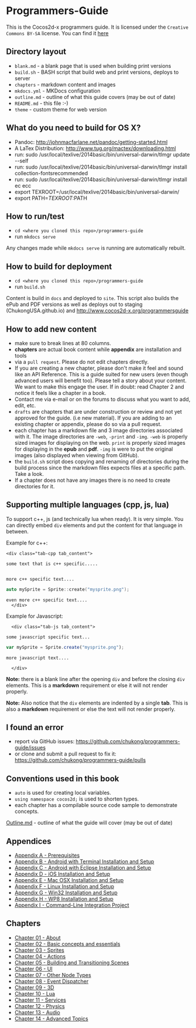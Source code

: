 Programmers-Guide
=================

This is the Cocos2d-x programmers guide. It is licensed under the
`Creative Commons BY-SA` license. You can find it [here]( https://creativecommons.org/licenses/by-sa/4.0/)


## Directory layout

* `blank.md` - a blank page that is used when building print versions
* `build.sh` - BASH script that build web and print versions, deploys to server
* `chapters` - markdown content and images
* `mkdocs.yml` - MKDocs configuration
* `outline.md` - outline of what this guide covers (may be out of date)
* `README.md` - this file :-)
* `theme` - custom theme for web version

## What do you need to build for OS X?

* Pandoc: http://johnmacfarlane.net/pandoc/getting-started.html
* A LaTex Distribution: http://www.tug.org/mactex/downloading.html
* run: sudo /usr/local/texlive/2014basic/bin/universal-darwin/tlmgr update --self
* run: sudo /usr/local/texlive/2014basic/bin/universal-darwin/tlmgr  install collection-fontsrecommended
* run: sudo /usr/local/texlive/2014basic/bin/universal-darwin/tlmgr install ec ecc
* export TEXROOT=/usr/local/texlive/2014basic/bin/universal-darwin/
* export PATH=$TEXROOT:$PATH 

## How to run/test

* `cd <where you cloned this repo>/programmers-guide`
* run `mkdocs serve`

Any changes made while `mkdocs serve` is running are automatically rebuilt.

## How to build for deployment

* `cd <where you cloned this repo>/programmers-guide`
* run `build.sh`

Content is build in `docs` and deployed to `site`. This script also builds the
ePub and PDF versions as well as deploys out to staging (ChukongUSA.github.io)
and http://www.cocos2d-x.org/programmersguide

## How to add new content

* make sure to break lines at 80 columns.
* __chapters__ are actual book content while __appendix__ are installation and tools
* via a `pull request`. Please do not edit chapters directly.
* If you are creating a new chapter, please don't make it feel and sound like an API Reference. This is a guide suited for new users (even though advanced users will benefit too). Please tell a story about your content. We want to make this engage the user. If in doubt: read Chapter 2 and notice it feels like a chapter in a book.
* Contact me via e-mail or on the forums to discuss what you want to add, edit, etc.
* `drafts` are chapters that are under construction or review and not yet approved for the guide. (i.e new material). If you are adding to an existing chapter or appendix, please do so via a pull request.
* each chapter has a markdown file and 3 image directories associated with it.
The image directories are `-web`, `-print` and `-img`.  `-web` is properly sized images for displaying on the web. `print` is properly sized images for displaying in the __epub__ and __pdf__. `-img` is were to put the original images (also displayed when viewing from GitHub).
* the `build.sh` script does copying and renaming of directories during the build process since the markdown files expects files at a specific path. Take a look.
* If a chapter does not have any images there is no need to create directories
for it.

## Supporting multiple languages (cpp, js, lua)

To support c++, js (and technically lua when ready). It is very simple. You
can directly embed `div` elements and put the content for that language in
between.

Example for c++:
  ```
  <div class="tab-cpp tab_content">

some text that is c++ specific.....


more c++ specific text....
```
```cpp
auto mySprite = Sprite::create("mysprite.png");
```
```
even more c++ specific text....
  </div>
```

Example for Javascript:
```
  <div class="tab-js tab_content">

some javascript specific text...
```
```javascript
var mySprite = Sprite.create("mysprite.png");
```
```
more javascript text....

  </div>
```
__Note:__ there is a blank line after the opening `div` and before the closing
`div` elements. This is a __markdown__ requirement or else it will not render
properly.

__Note:__ Also notice that the `div` elements are indented by a single __tab__. This is also a __markdown__ requirement or else the text will not
render properly.

## I found an error

* report via GitHub issues: https://github.com/chukong/programmers-guide/issues
* or clone and submit a pull request to fix it: https://github.com/chukong/programmers-guide/pulls

## Conventions used in this book

* `auto` is used for creating local variables.
* `using namespace cocos2d;` is used to shorten types.
* each chapter has a compilable source code sample to demonstrate concepts.


[Outline.md](https://github.com/chukong/programmers-guide/blob/v3.6/chapters/outline.md) - outline of what the guide will cover (may be out of date)

Appendices
----------
 - [Appendix A - Prerequisites](https://github.com/chukong/programmers-guide/blob/v3.6/chapters/A.md)
 - [Appendix B - Android with Terminal Installation and Setup](https://github.com/chukong/programmers-guide/blob/v3.6/chapters/B.md)
 - [Appendix C - Android with Eclipse Installation and Setup](https://github.com/chukong/programmers-guide/blob/v3.6/chapters/C.md)
 - [Appendix D - iOS Installation and Setup](https://github.com/chukong/programmers-guide/blob/v3.6/chapters/D.md)
 - [Appendix E - Mac OSX Installation and Setup](https://github.com/chukong/programmers-guide/blob/v3.6/chapters/E.md)
 - [Appendix F - Linux Installation and Setup](https://github.com/chukong/programmers-guide/blob/v3.6/chapters/F.md)
 - [Appendix G - Win32 Installation and Setup](https://github.com/chukong/programmers-guide/blob/v3.6/chapters/G.md)
 - [Appendix H - WP8 Installation and Setup](https://github.com/chukong/programmers-guide/blob/v3.6/chapters/H.md)
 - [Appendix I - Command-Line Integration Project](https://github.com/chukong/programmers-guide/blob/v3.6/chapters/I.md)

Chapters
--------
 - [Chapter 01 - About](https://github.com/chukong/programmers-guide/blob/v3.6/chapters/1.md)
 - [Chapter 02 - Basic concepts and essentials](https://github.com/chukong/programmers-guide/blob/v3.6/chapters/2.md)
 - [Chapter 03 - Sprites](https://github.com/chukong/programmers-guide/blob/v3.6/chapters/3.md)
 - [Chapter 04 - Actions](https://github.com/chukong/programmers-guide/blob/v3.6/chapters/4.md)
 - [Chapter 05 - Building and Transitioning Scenes](https://github.com/chukong/programmers-guide/blob/v3.6/chapters/5.md)
 - [Chapter 06 - UI](https://github.com/chukong/programmers-guide/blob/v3.6/drafts/6.md)
 - [Chapter 07 - Other Node Types](https://github.com/chukong/programmers-guide/blob/v3.6/drafts/7.md)
 - [Chapter 08 - Event Dispatcher](https://github.com/chukong/programmers-guide/blob/v3.6/chapters/8.md)
 - [Chapter 09 - 3D](https://github.com/chukong/programmers-guide/blob/v3.6/chapters/9.md)
 - [Chapter 10 - Lua](https://github.com/chukong/programmers-guide/blob/v3.6/drafts/10.md)
 - [Chapter 11 - Services](https://github.com/chukong/programmers-guide/blob/v3.6/drafts/11.md)
 - [Chapter 12 - Physics](https://github.com/chukong/programmers-guide/blob/v3.6/drafts/12.md)
 - [Chapter 13 - Audio](https://github.com/chukong/programmers-guide/blob/v3.6/chapters/13.md)
 - [Chapter 14 - Advanced Topics](https://github.com/chukong/programmers-guide/blob/v3.6/drafts/14.md)
